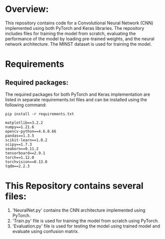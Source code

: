 # Overview:
This repository contains code for a Convolutional Neural Network (CNN) implemented using both PyTorch and Keras libraries. The repository includes files for training the model from scratch, evaluating the performance of the model by loading pre-trained weights, and the neural network architecture. The MINST dataset is used for training the model.
# Requirements

## Required packages:
The required packages for both PyTorch and Keras implementation are listed in separate requirements.txt files and can be installed using the following command:

```
pip install -r requirements.txt
```

```
matplotlib==3.2.2
numpy==1.21.6
opencv-python==4.6.0.66
pandas==1.3.5
scikit-learn==1.0.2
scipy==1.7.3
seaborn==0.11.2
tensorboard==2.9.1
torch==1.12.0
torchvision==0.13.0
tqdm==2.2.3
```


# This Repository contains several files:
1)  'NeuralNet.py' contains the CNN architecture implemented using PyTorch.
2)  'Train.py' file is used for training the model from scratch using PyTorch.
3)  'Evaluation.py' file is used for testing the model using trained model and evaluate using confusion matrix.

